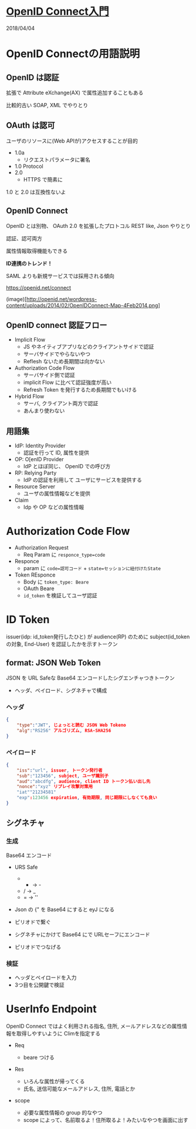 [OpenID Connect入門](https://supporterzcolab.com/event/345/)
=====

2018/04/04

# OpenID Connectの用語説明

## OpenID は認証

拡張で Attribute eXchange(AX) で属性追加することもある

比較的古い SOAP, XML でやりとり

## OAuth は認可
ユーザのリソースに(Web APIが)アクセスすることが目的

- 1.0a
	- リクエストパラメータに署名
- 1.0 Protocol
- 2.0
	- HTTPS で簡素に

1.0 と 2.0 は互換性ないよ

## OpenID Connect

OpenID とは別物、 OAuth 2.0 を拡張したプロトコル
REST like, Json やりとり


認証、認可両方


属性情報取得機能もできる


**ID連携のトレンド！**

SAML よりも新規サービスでは採用される傾向


https://openid.net/connect

(image)[http://openid.net/wordpress-content/uploads/2014/02/OpenIDConnect-Map-4Feb2014.png]


## OpenID connect 認証フロー

- Implicit Flow
	- JS やネイティブアプリなどのクライアントサイドで認証
	- サーバサイドでやらないやつ
	- Reflesh ないため長期間は向かない
- Authorization Code Flow
	- サーバサイド側で認証
	- implicit Flow に比べて認証強度が高い
	- Refresh Token を発行するため長期間でもいける
- Hybrid Flow
	- サーバ, クライアント両方で認証
	- あんまり使わない

## 用語集

- IdP: Identity Provider
	- 認証を行って ID, 属性を提供
- OP: O[enID Provider
	- IdP とほぼ同じ、 OpenID での呼び方
- RP: Relying Party
	- IdP の認証を利用して ユーザにサービスを提供する
- Resource Server
	- ユーザの属性情報などを提供
- Claim
	- Idp や OP などの属性情報


# Authorization Code Flow

- Authorization Request
	- Req Param に `responce_type=code`
- Responce
	- param に `code=認可コード` + `state=セッションに紐付けたState`
- Token REsponce
	- Body に `token_type: Beare`
	- OAuth Beare
	- `id_token` を検証してユーザ認証

# ID Token
issuer(idp: id_token発行したひと) が audience(RP) のために subject(id_tokenの対象, End-User) を認証したかを示すトークン

## format: JSON Web Token

JSON を URL Safeな Base64 エンコードしたシグエンチャつきトークン
- ヘッダ、ペイロード、シグネチャで構成

### ヘッダ

```json
{
	"type":"JWT", じょっとと読む JSON Web Tokeno
	"alg":"RS256" アルゴリズム, RSA-SHA256
}
```

### ペイロード

```json
{
	"iss":"url", issuer, トークン発行者
	"sub":"123456", subject, ユーザ識別子
	"aud":"abcdfg", audience, client ID トークン払い出し先
	"nonce":"xyz" リプレイ攻撃対策用
	"iat""21234581"
	"exp":123456 expiration, 有効期限, 同じ期限にしなくても良い
}
```

## シグネチャ

### 生成
Base64 エンコード

- URS Safe
	- + -> -
	- / -> _
	- = -> ''

- Json の {" を Base64 にすると eyJ になる
- ピリオドで繋ぐ
- シグネチャにかけて Base64 にで URLセーフにエンコード
- ピリオドでつなげる


### 検証
- ヘッダとペイロードを入力
- 3つ目を公開鍵で検証



# UserInfo Endpoint

OpenID Connect ではよく利用される指名, 住所, メールアドレスなどの属性情報を取得しやすいように Climを指定する

- Req
	- beare つける
- Res
	- いろんな属性が帰ってくる
	- 氏名, 送信可能なメールアドレス, 住所, 電話とか

- scope
	- 必要な属性情報の group 的なやつ
	- scope によって、名前取るよ！住所取るよ！みたいなやつを画面に出す
